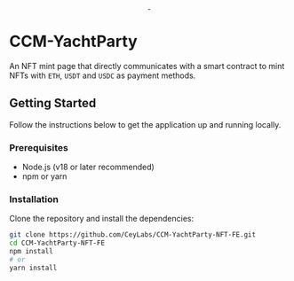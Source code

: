 <p align="center">
  <a aria-label="License" href="LICENSE">
    <img alt="" src="https://img.shields.io/github/license/CeyLabs/CCM-YachtParty-NFT-FE?style=for-the-badge&labelColor=000000">
  </a>
  <a aria-label="Vercel Deploy Status" href="https://mint.ceylabs.io/">
    <img alt="" src="https://img.shields.io/github/deployments/CeyLabs/CCM-YachtParty-NFT-FE/Production?style=for-the-badge&labelColor=000&label=vercel&logo=vercel">
  </a>
</p>

# CCM-YachtParty

An NFT mint page that directly communicates with a smart contract to mint NFTs with `ETH`, `USDT` and `USDC` as payment methods.

## Getting Started

Follow the instructions below to get the application up and running locally.

### Prerequisites

- Node.js (v18 or later recommended)
- npm or yarn

### Installation

Clone the repository and install the dependencies:

```bash
git clone https://github.com/CeyLabs/CCM-YachtParty-NFT-FE.git
cd CCM-YachtParty-NFT-FE
npm install
# or
yarn install
```
